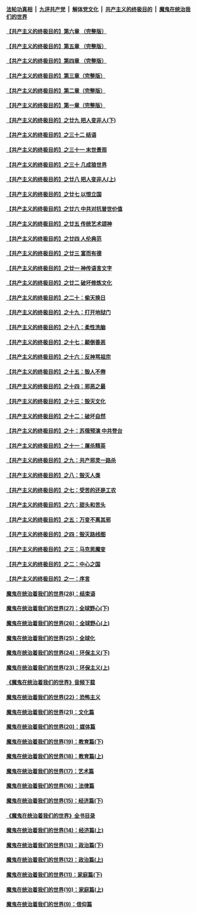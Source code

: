 

####  [法轮功真相](../../../../basic/blob/master/README.md?t=04061245) &nbsp;|&nbsp; [九评共产党](../../../../9ping.md/blob/master/README.md?t=04061245) &nbsp;|&nbsp; [解体党文化](../../../../jtdwh.md/blob/master/README.md?t=04061245)  &nbsp;|&nbsp; [共产主义的终极目的](../../../../gczydzjmd.md/blob/master/README.md?t=04061245) &nbsp;|&nbsp; [魔鬼在统治我们的世界](../../../../mgztzwmdsj.md/blob/master/README.md?t=04061245) 

#### [【共产主义的终极目的】第六章 （完整版）](../pages/nsc422/n11428913.md?t=04061245) 

#### [【共产主义的终极目的】第五章 （完整版）](../pages/nsc422/n11428912.md?t=04061245) 

#### [【共产主义的终极目的】第四章 （完整版）](../pages/nsc422/n11428907.md?t=04061245) 

#### [【共产主义的终极目的】第三章（完整版）](../pages/nsc422/n11428848.md?t=04061245) 

#### [【共产主义的终极目的】第二章（完整版）](../pages/nsc422/n11428831.md?t=04061245) 

#### [【共产主义的终极目的】第一章（完整版）](../pages/nsc422/n11417651.md?t=04061245) 

#### [【共产主义的终极目的】之廿九 把人变非人(下)](../pages/nsc422/n11344140.md?t=04061245) 

#### [【共产主义的终极目的】之三十二 结语](../pages/nsc422/n11360535.md?t=04061245) 

#### [【共产主义的终极目的】之三十一 末世景观](../pages/nsc422/n11351129.md?t=04061245) 

#### [【共产主义的终极目的】之三十 几成狼世界](../pages/nsc422/n11348280.md?t=04061245) 

#### [【共产主义的终极目的】之廿八 把人变非人(上)](../pages/nsc422/n11340492.md?t=04061245) 

#### [【共产主义的终极目的】之廿七 以恨立国](../pages/nsc422/n11336944.md?t=04061245) 

#### [【共产主义的终极目的】之廿六 中共对抗普世价值](../pages/nsc422/n11324785.md?t=04061245) 

#### [【共产主义的终极目的】之廿五 传统艺术颂神](../pages/nsc422/n11296396.md?t=04061245) 

#### [【共产主义的终极目的】之廿四 人伦典范](../pages/nsc422/n11296397.md?t=04061245) 

#### [【共产主义的终极目的】之廿三 富而有德](../pages/nsc422/n11283598.md?t=04061245) 

#### [【共产主义的终极目的】之廿一 神传语言文字](../pages/nsc422/n11263265.md?t=04061245) 

#### [【共产主义的终极目的】之廿二 破坏修炼文化](../pages/nsc422/n11245728.md?t=04061245) 

#### [【共产主义的终极目的】之二十：偷天换日](../pages/nsc422/n11238846.md?t=04061245) 

#### [【共产主义的终极目的】之十九：打开地狱门](../pages/nsc422/n11206376.md?t=04061245) 

#### [【共产主义的终极目的】之十八：柔性洗脑](../pages/nsc422/n11199994.md?t=04061245) 

#### [【共产主义的终极目的】之十七：颠倒善恶](../pages/nsc422/n11179782.md?t=04061245) 

#### [【共产主义的终极目的】之十六：反神骂祖宗](../pages/nsc422/n11166798.md?t=04061245) 

#### [【共产主义的终极目的】之十五：毁人不倦](../pages/nsc422/n11166792.md?t=04061245) 

#### [【共产主义的终极目的】之十四：邪恶之最](../pages/nsc422/n11150249.md?t=04061245) 

#### [【共产主义的终极目的】之十三：毁灭文化](../pages/nsc422/n11135227.md?t=04061245) 

#### [【共产主义的终极目的】之十二：破坏自然](../pages/nsc422/n11135214.md?t=04061245) 

#### [【共产主义的终极目的】之十：苏俄预演 中共登台](../pages/nsc422/n11118424.md?t=04061245) 

#### [【共产主义的终极目的】之十一：屠杀精英](../pages/nsc422/n11118442.md?t=04061245) 

#### [【共产主义的终极目的】之九：共产邪灵一路杀](../pages/nsc422/n11114139.md?t=04061245) 

#### [【共产主义的终极目的】之八：毁灭人类](../pages/nsc422/n11108503.md?t=04061245) 

#### [【共产主义的终极目的】之七：受苦的还是工农](../pages/nsc422/n11101809.md?t=04061245) 

#### [【共产主义的终极目的】之六：甜头和苦头](../pages/nsc422/n11096971.md?t=04061245) 

#### [【共产主义的终极目的】之五：万变不离其邪](../pages/nsc422/n11091285.md?t=04061245) 

#### [【共产主义的终极目的】之四：毁灭路线图](../pages/nsc422/n11086284.md?t=04061245) 

#### [【共产主义的终极目的】之三：马克思魔变](../pages/nsc422/n11061941.md?t=04061245) 

#### [【共产主义的终极目的】之二：中心之国](../pages/nsc422/n11047728.md?t=04061245) 

#### [【共产主义的终极目的】之一：序言](../pages/nsc422/n11086077.md?t=04061245) 

#### [魔鬼在统治着我们的世界(28)：结束语](../pages/nsc422/n10936246.md?t=04061245) 

#### [魔鬼在统治着我们的世界(27)：全球野心(下)](../pages/nsc422/n10928319.md?t=04061245) 

#### [魔鬼在统治着我们的世界(26)：全球野心(上)](../pages/nsc422/n10900318.md?t=04061245) 

#### [魔鬼在统治着我们的世界(25)：全球化](../pages/nsc422/n10788205.md?t=04061245) 

#### [魔鬼在统治着我们的世界(24)：环保主义(下)](../pages/nsc422/n10695307.md?t=04061245) 

#### [魔鬼在统治着我们的世界(23)：环保主义(上)](../pages/nsc422/n10688613.md?t=04061245) 

#### [《魔鬼在统治着我们的世界》音频下载](../pages/nsc422/n10635553.md?t=04061245) 

#### [魔鬼在统治着我们的世界(22)：恐怖主义](../pages/nsc422/n10614727.md?t=04061245) 

#### [魔鬼在统治着我们的世界(21)：文化篇](../pages/nsc422/n10597706.md?t=04061245) 

#### [魔鬼在统治着我们的世界(20)：媒体篇](../pages/nsc422/n10586579.md?t=04061245) 

#### [魔鬼在统治着我们的世界(19)：教育篇(下)](../pages/nsc422/n10564808.md?t=04061245) 

#### [魔鬼在统治着我们的世界(18)：教育篇(上)](../pages/nsc422/n10526970.md?t=04061245) 

#### [魔鬼在统治着我们的世界(17)：艺术篇](../pages/nsc422/n10499093.md?t=04061245) 

#### [魔鬼在统治着我们的世界(16)：法律篇](../pages/nsc422/n10485969.md?t=04061245) 

#### [魔鬼在统治着我们的世界(15)：经济篇(下)](../pages/nsc422/n10469975.md?t=04061245) 

#### [《魔鬼在统治着我们的世界》全书目录](../pages/nsc422/n10464261.md?t=04061245) 

#### [魔鬼在统治着我们的世界(14)：经济篇(上)](../pages/nsc422/n10457370.md?t=04061245) 

#### [魔鬼在统治着我们的世界(13)：政治篇(下)](../pages/nsc422/n10448270.md?t=04061245) 

#### [魔鬼在统治着我们的世界(12)：政治篇(上)](../pages/nsc422/n10444576.md?t=04061245) 

#### [魔鬼在统治着我们的世界(11)：家庭篇(下)](../pages/nsc422/n10440961.md?t=04061245) 

#### [魔鬼在统治着我们的世界(10)：家庭篇(上)](../pages/nsc422/n10435448.md?t=04061245) 

#### [魔鬼在统治着我们的世界(9)：信仰篇](../pages/nsc422/n10432159.md?t=04061245) 

